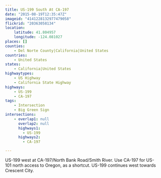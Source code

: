 ```yaml
---
title: US-199 South At CA-197
date: "2015-08-19T12:35:47Z"
imageid: "4141228132977479058"
flickrid: "20363058134"
location:
    latitude: 41.804957
    longitude: -124.081027
places: []
counties:
    - Del Norte County|California|United States
countries:
    - United States
states:
    - California|United States
highwaytypes:
    - US Highway
    - California State Highway
highways:
    - US-199
    - CA-197
tags:
    - Intersection
    - Big Green Sign
intersections:
    - overlap1: null
      overlap2: null
      highways1:
        - US-199
      highways2:
        - CA-197

---
```

US-199 west at CA-197/North Bank Road/Smith River. Use CA-197 for US-101 north access to Oregon, as a shortcut.  US-199 continues west towards Crescent City.